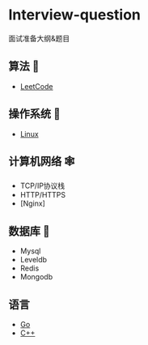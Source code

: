 # Interview-question

面试准备大纲&amp;题目

## 算法 🐳

- [LeetCode](https://github.com/Dmaner/Algorithm)

## 操作系统 🐣

- [Linux](https://github.com/Dmaner/Operating-system-learning)

## 计算机网络 🕸

- TCP/IP协议栈
- HTTP/HTTPS
- [Nginx]

## 数据库 🍂

- Mysql
- Leveldb
- Redis
- Mongodb

## 语言 

- [Go](https://github.com/Dmaner/Learning-Go)
- [C++](https://github.com/Dmaner/cpp-learning)